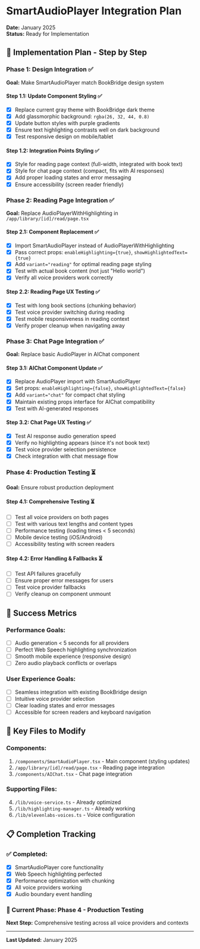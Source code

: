 # SmartAudioPlayer Integration Plan

**Date:** January 2025  
**Status:** Ready for Implementation

## 🚀 Implementation Plan - Step by Step

### Phase 1: Design Integration ✅
**Goal:** Make SmartAudioPlayer match BookBridge design system

#### Step 1.1: Update Component Styling ✅
- [x] Replace current gray theme with BookBridge dark theme
- [x] Add glassmorphic background: `rgba(26, 32, 44, 0.8)`
- [x] Update button styles with purple gradients
- [x] Ensure text highlighting contrasts well on dark background
- [x] Test responsive design on mobile/tablet

#### Step 1.2: Integration Points Styling ✅
- [x] Style for reading page context (full-width, integrated with book text)
- [x] Style for chat page context (compact, fits with AI responses)
- [x] Add proper loading states and error messaging
- [x] Ensure accessibility (screen reader friendly)

### Phase 2: Reading Page Integration ✅
**Goal:** Replace AudioPlayerWithHighlighting in `/app/library/[id]/read/page.tsx`

#### Step 2.1: Component Replacement ✅
- [x] Import SmartAudioPlayer instead of AudioPlayerWithHighlighting
- [x] Pass correct props: `enableHighlighting={true}`, `showHighlightedText={true}`
- [x] Add `variant="reading"` for optimal reading page styling
- [x] Test with actual book content (not just "Hello world")
- [x] Verify all voice providers work correctly

#### Step 2.2: Reading Page UX Testing ✅
- [x] Test with long book sections (chunking behavior)
- [x] Test voice provider switching during reading
- [x] Test mobile responsiveness in reading context
- [x] Verify proper cleanup when navigating away

### Phase 3: Chat Page Integration ✅
**Goal:** Replace basic AudioPlayer in AIChat component

#### Step 3.1: AIChat Component Update ✅
- [x] Replace AudioPlayer import with SmartAudioPlayer
- [x] Set props: `enableHighlighting={false}`, `showHighlightedText={false}`
- [x] Add `variant="chat"` for compact chat styling
- [x] Maintain existing props interface for AIChat compatibility
- [x] Test with AI-generated responses

#### Step 3.2: Chat Page UX Testing ✅
- [x] Test AI response audio generation speed
- [x] Verify no highlighting appears (since it's not book text)
- [x] Test voice provider selection persistence
- [x] Check integration with chat message flow

### Phase 4: Production Testing ⏳
**Goal:** Ensure robust production deployment

#### Step 4.1: Comprehensive Testing ⏳
- [ ] Test all voice providers on both pages
- [ ] Test with various text lengths and content types
- [ ] Performance testing (loading times < 5 seconds)
- [ ] Mobile device testing (iOS/Android)
- [ ] Accessibility testing with screen readers

#### Step 4.2: Error Handling & Fallbacks ⏳
- [ ] Test API failures gracefully
- [ ] Ensure proper error messages for users
- [ ] Test voice provider fallbacks
- [ ] Verify cleanup on component unmount

## 🎯 Success Metrics

### Performance Goals:
- [ ] Audio generation < 5 seconds for all providers
- [ ] Perfect Web Speech highlighting synchronization
- [ ] Smooth mobile experience (responsive design)
- [ ] Zero audio playback conflicts or overlaps

### User Experience Goals:
- [ ] Seamless integration with existing BookBridge design
- [ ] Intuitive voice provider selection
- [ ] Clear loading states and error messages
- [ ] Accessible for screen readers and keyboard navigation

## 📁 Key Files to Modify

### Components:
1. `/components/SmartAudioPlayer.tsx` - Main component (styling updates)
2. `/app/library/[id]/read/page.tsx` - Reading page integration
3. `/components/AIChat.tsx` - Chat page integration

### Supporting Files:
4. `/lib/voice-service.ts` - Already optimized
5. `/lib/highlighting-manager.ts` - Already working
6. `/lib/elevenlabs-voices.ts` - Voice configuration

## 📋 Completion Tracking

### ✅ Completed:
- [x] SmartAudioPlayer core functionality
- [x] Web Speech highlighting perfected
- [x] Performance optimization with chunking
- [x] All voice providers working
- [x] Audio boundary event handling

### 🔄 Current Phase: Phase 4 - Production Testing
**Next Step:** Comprehensive testing across all voice providers and contexts

---

**Last Updated:** January 2025